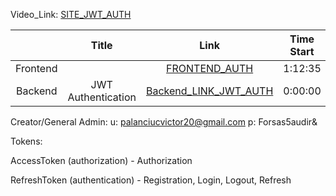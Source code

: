 
Video_Link: [SITE_JWT_AUTH](https://www.youtube.com/watch?v=fN25fMQZ2v0)


| | Title | Link | Time Start | Time End |
| :---: | :---: | :---: | :---: | :---: |
| Frontend |  | [FRONTEND_AUTH](https://www.youtube.com/watch?v=fN25fMQZ2v0) | 1:12:35 | 1:22:46 |
| Backend | JWT Authentication | [Backend_LINK_JWT_AUTH](https://www.youtube.com/watch?v=fN25fMQZ2v0) | 0:00:00 | 1:12:30 |

Creator/General Admin:
u: palanciucvictor20@gmail.com
p: Forsas5audir&


Tokens:

AccessToken (authorization) - Authorization

RefreshToken (authentication) - Registration, Login, Logout, Refresh